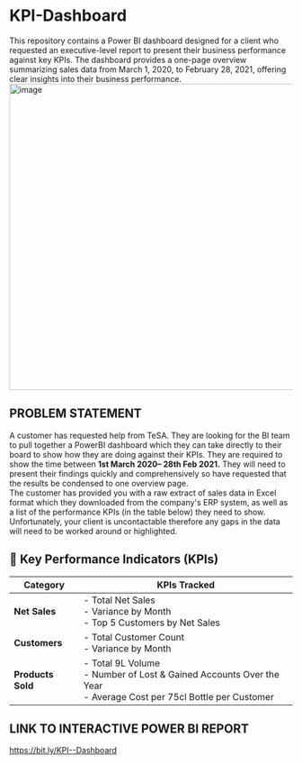 # KPI-Dashboard
This repository contains a Power BI dashboard designed for a client who requested an executive-level report to present their business performance against key KPIs. The dashboard provides a one-page overview summarizing sales data from March 1, 2020, to February 28, 2021, offering clear insights into their business performance. <br>
<img width="544" alt="image" src="https://github.com/user-attachments/assets/84911ffd-5f34-4b13-8a66-61a7144c2dd5" />

## PROBLEM STATEMENT
A customer has requested help from TeSA. They are looking for the BI team to pull together a PowerBI dashboard which they can take directly to their board to show how they are doing against their KPIs.
They are required to show the time between **1st March 2020– 28th Feb 2021.** They will need to present their findings quickly and comprehensively so have requested that the results be condensed to one overview page.
 <br>
The customer has provided you with a raw extract of sales data in Excel format which they downloaded from the company's ERP system, as well as a list of the performance KPIs (in the table below) they need to show. Unfortunately, your client is uncontactable therefore any gaps in the data will need to be worked around or highlighted.
 <br>
 ## 📌 Key Performance Indicators (KPIs)  

| **Category**      | **KPIs Tracked** |
|------------------|----------------|
| **Net Sales**    | - Total Net Sales <br> - Variance by Month <br> - Top 5 Customers by Net Sales |
| **Customers**    | - Total Customer Count <br> - Variance by Month |
| **Products Sold** | - Total 9L Volume <br> - Number of Lost & Gained Accounts Over the Year <br> - Average Cost per 75cl Bottle per Customer |

## LINK TO INTERACTIVE POWER BI REPORT
https://bit.ly/KPI--Dashboard


